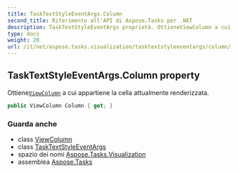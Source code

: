 ```yaml
---
title: TaskTextStyleEventArgs.Column
second_title: Riferimento all'API di Aspose.Tasks per .NET
description: TaskTextStyleEventArgs proprietà. OttieneViewColumn a cui appartiene la cella attualmente renderizzata.
type: docs
weight: 20
url: /it/net/aspose.tasks.visualization/tasktextstyleeventargs/column/
---
```

## TaskTextStyleEventArgs.Column property

Ottiene[`ViewColumn`](../../viewcolumn/) a cui appartiene la cella attualmente renderizzata.

```csharp
public ViewColumn Column { get; }
```

### Guarda anche

* class [ViewColumn](../../viewcolumn/)
* class [TaskTextStyleEventArgs](../)
* spazio dei nomi [Aspose.Tasks.Visualization](../../tasktextstyleeventargs/)
* assemblea [Aspose.Tasks](../../../)


